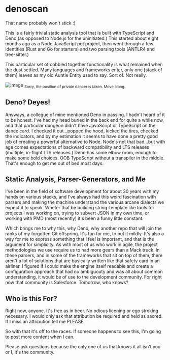 # denoscan

That name probably won't stick :)

This is a fairly trivial static analysis tool that is built with TypeScript and Deno (as opposed to Node.js for the uninitiated.) This started about eight months ago as a Node JavaScript pet project, then went through a few identities (Rust and Go for starters) and two parsing tools (ANTLR4 and tree-sitter.)

This particular set of cobbled together functionality is what remained when the dust settled. Many languages and frameworks enter, only one [stack of them] leaves as my old Auntie Entity used to say. Sort of. Not really.

![image](https://github.com/user-attachments/assets/1fcd77a0-9803-49e8-9f9c-947dd53a64ef)
<sub>Sorry, the position of private dancer is taken. Move along.</sub>

## Deno? Deyes!
Anyways, a collegue of mine mentioned Deno in passing. I hadn't heard of it to be honest. I've had my head buried in the back end for quite a while now, and that particular dungeon didn't have JavaScript or TypeScript on the dance card. I checked it out...popped the hood, kicked the tires, checked the indicators, and by my estimation it seems to have done a pretty good job of creating a powerful alternative to Node. Node's not that bad...but with age comes expectations of backward compatibility and LTS releases (multiple, in-flight LTS releases.) Deno has some elbow room, enough to make some bold choices. OOB TypeScript without a transpiler in the middle. That's enough to get me out of bed most days.

## Static Analysis, Parser-Generators, and Me
I've been in the field of software development for about 30 years with my hands on various stacks, and I've always had this weird fascination with parsers and making the machine understand the various arcane dialects we expect it to speak. Wheter that be building string-template like tools for projects I was working on, trying to subvert JSON in my own time, or working with PMD (most recently) it's been a funny little constant.

Which brings me to why this, why Deno, why another repo that will join the ranks of my forgotten Git offspring. It's fun for me, to put it mildly. It's also a way for me to express something that I feel is important, and that is the argument for simplicity. As with most of us who work in agile, the project methodologies we use require us to had more gears than a Mack truck. In these parsers, and in some of the frameworks that sit on top of them, there aren't a lot of solutions that are basically written like that safety card in an airliner. I figured if I could make the engine itself readable and create a configuration approach that had no ambiguouty and was all about common understanding, it would be of use to the development community. For right now that community is Salesforce. Tomorrow, who knows?

## Who is this For?

Right now, anyone. It's free as in beer. No odious licening or ego stroking necessary. I would only ask that attribution be required and held as sacred. If I miss an attribution tell me PLEASE.

So with that it's off to the races. If someone happens to see this, I'm going to post more content when I can. 

Please ask questions because the only one of us that knows it all isn't you or I, it's the community.

